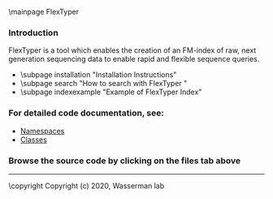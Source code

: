 \mainpage FlexTyper

### Introduction
 FlexTyper is a tool which enables the creation of an FM-index of raw, next generation sequencing data to enable rapid and flexible sequence queries.

- \subpage installation "Installation Instructions"
- \subpage search "How to search with FlexTyper "
- \subpage indexexample "Example of FlexTyper Index"

### For detailed code documentation, see: 
- [Namespaces](namespaces.html)
- [Classes](annotated.html)

### Browse the source code by clicking on the files tab above

---

 \copyright Copyright (c) 2020, Wasserman lab
